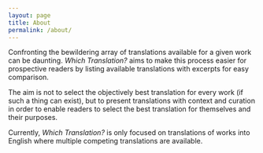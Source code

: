 ```yaml
---
layout: page
title: About
permalink: /about/
---
```


Confronting the bewildering array of translations available for a given work can be daunting. _Which Translation?_ aims to make this process easier for prospective readers by listing available translations with excerpts for easy comparison.

The aim is not to select the objectively best translation for every work (if such a thing can exist), but to present translations with context and curation in order to enable readers to select the best translation for themselves and their purposes.

Currently, _Which Translation?_ is only focused on translations of works into English where multiple competing translations are available.
